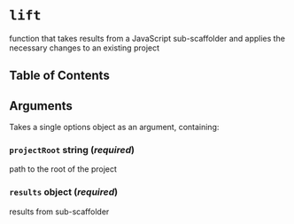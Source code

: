 # `lift`

function that takes results from a JavaScript sub-scaffolder and applies the
necessary changes to an existing project

## Table of Contents

## Arguments

Takes a single options object as an argument, containing:

### `projectRoot` __string__ (_required_)

path to the root of the project

### `results` __object__ (_required_)

results from sub-scaffolder
